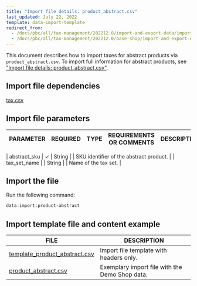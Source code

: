 ```yaml
---
title: "Import file details: product_abstract.csv"
last_updated: July 22, 2022
template: data-import-template
redirect_from:
  - /docs/pbc/all/tax-management/202212.0/import-and-export-data/import-file-details-product-abstract.csv.html
  - /docs/pbc/all/tax-management/202212.0/base-shop/import-and-export-data/import-file-details-product-abstract.csv.html
---
```


This document describes how to import taxes for abstract products via  `product_abstract.csv`. To import full information for abstract products, see ["Import file details: product_abstract.csv"](/docs/pbc/all/product-information-management/{{site.version}}/base-shop/import-and-export-data/products-data-import/file-details-product-abstract.csv.html).

## Import file dependencies

[tax.csv](/docs/pbc/all/tax-management/{{site.version}}/base-shop/import-and-export-data/import-file-details-tax-sets.csv.html)

## Import file parameters

| PARAMETER | REQUIRED | TYPE | REQUIREMENTS OR COMMENTS | DESCRIPTION |
| --- | --- | --- | --- | --- |

| abstract_sku | &check;  | String | | SKU identifier of the abstract product. |
| tax_set_name |  | String | | Name of the tax set. |

## Import the file

Run the following command:

```bash
data:import:product-abstract
```

## Import template file and content example

| FILE | DESCRIPTION |
| --- | --- |
| [template_product_abstract.csv](https://spryker.s3.eu-central-1.amazonaws.com/docs/pbc/all/tax-management/import-and-export-data/import-tax-sets-for-abstract-products.md/template_product_abstract.csv) | Import file template with headers only. |
| [product_abstract.csv](https://spryker.s3.eu-central-1.amazonaws.com/docs/pbc/all/tax-management/import-and-export-data/import-tax-sets-for-abstract-products.md/product_abstract.csv) | Exemplary import file with the Demo Shop data. |

